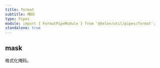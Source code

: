 ```yaml
---
title: format
subtitle: 掩码
type: Pipes
module: import { FormatPipeModule } from '@delon/util/pipes/format';
standalone: true
---
```


## mask

格式化掩码。

[comment]: <demo(format-mask)>
